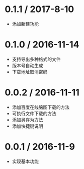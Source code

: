 0.1.1 / 2017-8-10
==================

  * 添加新建功能

0.1.0 / 2016-11-14
==================

  * 支持导出多种格式的文件
  * 版本号自动生成
  * 下载地址取消密码


0.0.2 / 2016-11-11
==================

  * 添加百度在线脑图下载的方法
  * 可执行文件下载的方法
  * 添加另存为方法
  * 添加快捷键说明

0.0.1 / 2016-11-9
==================

  * 实现基本功能